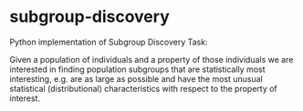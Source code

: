 # subgroup-discovery

Python implementation of Subgroup Discovery Task:

Given a population of individuals and a property of those individuals we are interested in finding population subgroups that are statistically most interesting, e.g. are as large as possible and have the most unusual statistical (distributional) characteristics with respect to the property of interest. 

